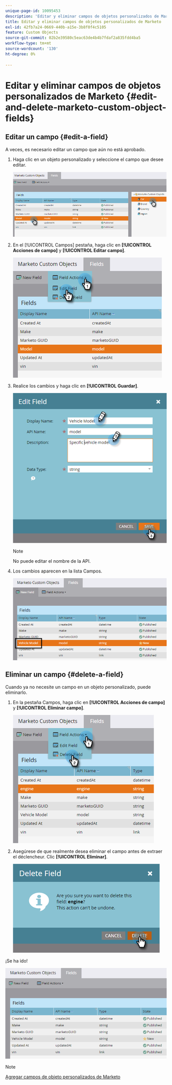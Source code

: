 ```yaml
---
unique-page-id: 10095453
description: 'Editar y eliminar campos de objetos personalizados de Marketo: documentos de Marketo, documentación del producto'
title: Editar y eliminar campos de objetos personalizados de Marketo
exl-id: 42fb7a24-0669-440b-a15e-3b8f0f4c5105
feature: Custom Objects
source-git-commit: 02b2e39580c5eac63de4b4b7fdaf2a835fdd4ba5
workflow-type: tm+mt
source-wordcount: '130'
ht-degree: 0%

---
```


# Editar y eliminar campos de objetos personalizados de Marketo {#edit-and-delete-marketo-custom-object-fields}

## Editar un campo {#edit-a-field}

A veces, es necesario editar un campo que aún no está aprobado.

1. Haga clic en un objeto personalizado y seleccione el campo que desee editar.

   ![](assets/edit-and-delete-marketo-custom-object-fields-1.png)

1. En el [!UICONTROL Campos] pestaña, haga clic en **[!UICONTROL Acciones de campo]** y **[!UICONTROL Editar campo]**.

   ![](assets/edit-and-delete-marketo-custom-object-fields-2.png)

1. Realice los cambios y haga clic en **[!UICONTROL Guardar]**.

   ![](assets/edit-and-delete-marketo-custom-object-fields-3.png)

   >[!NOTE]
   >
   >No puede editar el nombre de la API.

1. Los cambios aparecen en la lista Campos.

   ![](assets/edit-and-delete-marketo-custom-object-fields-4.png)

## Eliminar un campo {#delete-a-field}

Cuando ya no necesite un campo en un objeto personalizado, puede eliminarlo.

1. En la pestaña Campos, haga clic en **[!UICONTROL Acciones de campo]** y **[!UICONTROL Eliminar campo]**.

   ![](assets/edit-and-delete-marketo-custom-object-fields-5.png)

1. Asegúrese de que realmente desea eliminar el campo antes de extraer el déclencheur. Clic **[!UICONTROL Eliminar]**.

   ![](assets/edit-and-delete-marketo-custom-object-fields-6.png)

¡Se ha ido!

![](assets/edit-and-delete-marketo-custom-object-fields-7.png)

>[!NOTE]
>
>[Agregar campos de objeto personalizados de Marketo](/help/marketo/product-docs/administration/marketo-custom-objects/add-marketo-custom-object-fields.md)
